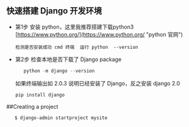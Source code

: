 ## 快速搭建 Django 开发环境
 * 第1步 安装 python，这里我推荐搭建下载python3	[https://www.python.org/](https://www.python.org/ "python 官网")
 
       检测是否安装成功 cmd 终端  运行 python  --version
 * 第2步 检查本地是否下载了 Django package
      ```python
         python -m django --version
      ```
      如果终端输出如 2.0.3 说明已经安装了 Django，反之安装 django 2.0
      ```python
      pip install django
      ```
  
##Creating a project
 ```
 	$ django-admin startproject mysite
 ```